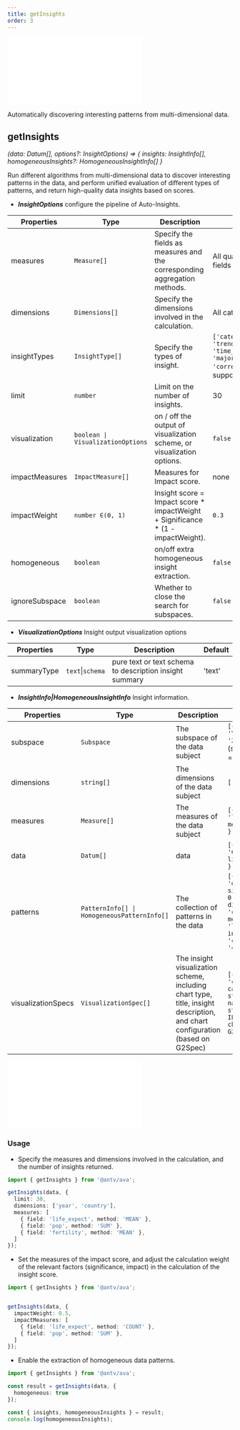 ```yaml
---
title: getInsights
order: 3
---
```


<embed src='@/docs/common/style.md'></embed>


Automatically discovering interesting patterns from multi-dimensional data.

## **getInsights**

<i>(data: Datum[], options?: InsightOptions) => { insights: InsightInfo[], homogeneousInsights?: HomogeneousInsightInfo[] } </i>

Run different algorithms from multi-dimensional data to discover interesting patterns in the data, and perform unified evaluation of different types of patterns, and return high-quality data insights based on scores.

* ***InsightOptions*** configure the pipeline of Auto-Insights.

| Properties | Type | Description | Default|  
| ----| ---- | ---- | -----|
| measures | `Measure[]` | Specify the fields as measures and the corresponding aggregation methods. | All quantitative (numeric) fields |
| dimensions | `Dimensions[]` | Specify the dimensions involved in the calculation. | All categorical, time fields |
| insightTypes |  `InsightType[]` | Specify the types of insight. | `['category_outlier', 'trend', 'change_point', 'time_series_outlier', 'majority','low_variance', 'correlation']`(All supported types) |
| limit |  `number` | Limit on the number of insights. | 30 |
| visualization |  `boolean \| VisualizationOptions` | on / off the output of visualization scheme, or visualization options. | `false` |
| impactMeasures |  `ImpactMeasure[]` | Measures for Impact score. | none |
| impactWeight |  `number ∈(0, 1)` | Insight score = Impact score * impactWeight + Significance * (1 - impactWeight). | `0.3` |
| homogeneous |  `boolean` | on/off extra homogeneous insight extraction. | `false` |
| ignoreSubspace |  `boolean` | Whether to close the search for subspaces. | `false` |

* ***VisualizationOptions*** Insight output visualization options

| Properties | Type | Description | Default| 
| ----| ---- | ---- | -----|
| summaryType |  `text`\|`schema` | pure text or text schema to description insight summary | 'text' |

* ***InsightInfo|HomogeneousInsightInfo*** Insight information.

| Properties | Type | Description | Example|  
| ----| ---- | ---- | -----|
| subspace | `Subspace` | The subspace of the data subject | `[{ dimension: 'Year', value: '2000' }]`(subspace: Year = 2000) |
| dimensions | `string[]` | The dimensions of the data subject | `['country']` |
| measures |  `Measure[]` | The measures of the data subject | `[{ field: 'life_expect', method: 'MEAN' }]` |
| data |  `Datum[]` | data | `[{ country: 'China', life_expect: 61 }]` |
| patterns |  `PatternInfo[] \| HomogeneousPatternInfo[]` | The collection of patterns in the data | `[{ type: 'outlier', significance: 0.98, dimension: 'country', measure: 'life_expect', index: 5, x: 'china', y: '43' }, ...]` |
| visualizationSpecs |  `VisualizationSpec[]` | The insight visualization scheme, including chart type, title, insight description, and chart configuration (based on G2Spec) | `[{ type: 'column_chart', caption: string, narrativeSpec: string[] \| IPhrase[][], chartSpec: G2Spec }]` |

<embed src='@/docs/common/phrase.en.md'></embed>
### Usage

* Specify the measures and dimensions involved in the calculation, and the number of insights returned.

```ts
import { getInsights } from '@antv/ava';

getInsights(data, {
  limit: 30,
  dimensions: ['year', 'country'],
  measures: [
    { field: 'life_expect', method: 'MEAN' },
    { field: 'pop', method: 'SUM' },
    { field: 'fertility', method: 'MEAN' },
  ]
});
```

* Set the measures of the impact score, and adjust the calculation weight of the relevant factors (significance, impact) in the calculation of the insight score.

```ts
import { getInsights } from '@antv/ava';


getInsights(data, {
  impactWeight: 0.5,
  impactMeasures: [
    { field: 'life_expect', method: 'COUNT' },
    { field: 'pop', method: 'SUM' },
  ]
});
```

* Enable the extraction of homogeneous data patterns.

```ts
import { getInsights } from '@antv/ava';

const result = getInsights(data, {
  homogeneous: true
});

const { insights, homogeneousInsights } = result;
console.log(homogeneousInsights);

```
